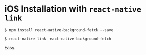 # iOS Installation with `react-native link`

```shell
$ npm install react-native-background-fetch --save

$ react-native link react-native-background-fetch
```

Easy.

